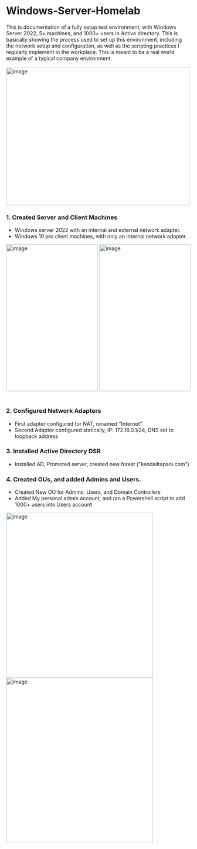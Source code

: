 # Windows-Server-Homelab
This is documentation of a fully setup test environment, with Windows Server 2022, 5+ machines, and 1000+ users in Active directory.
This is basically showing the process used to set up this environment, including the network setup and configuration, as well as the scripting practices I regularly implement in the workplace.
This is meant to be a real world example of a typical company environment.
<br/>
<br/>
<picture>
    <img src="https://github.com/user-attachments/assets/d7324353-6ae0-46a0-9f61-127c47db1ced" 
         width="500" height="375" alt="image" />
</picture>

### 1. Created Server and Client Machines
- Windows server 2022 with an internal and external network adapter.
- Windows 10 pro client machines, with only an internal network adapter.
<div>
<picture>
    <img src="https://github.com/user-attachments/assets/830a0b0d-c786-4a66-b84d-0b3114c89728" 
         width="250" height="400" alt="image" />
</picture>
<picture>
    <img src="https://github.com/user-attachments/assets/52f8da6e-5163-40f3-9016-2f04f8f136d6" 
         width="250" height="400" alt="image" />
</picture>
</div>
<br/>

### 2. Configured Network Adapters
- First adapter configured for NAT, renamed "Internet"
- Second Adapter configured statically, IP: 172.16.0.1/24, DNS set to loopback address

### 3. Installed Active Directory DSR
- Installed AD, Promoted server, created new forest ("kendalltapani.com")

### 4. Created OUs, and added Admins and Users.
- Created New OU for Admins, Users, and Domain Controllers
- Added My personal admin account, and ran a Powershell script to add 1000+ users into Users account
<picture>
    <img src="https://github.com/user-attachments/assets/11b4e4c0-2ec7-4a32-be0b-c3ad710ae6af" 
         width="400" height="450" alt="image" />
</picture>

<picture>
    <img src="https://github.com/user-attachments/assets/6583434b-850d-437b-b097-3ab45d4111dd" 
         width="400" height="450" alt="image" />
</picture>
